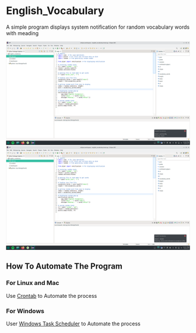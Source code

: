 # English_Vocabulary
A simple program displays system notification for random vocabulary words with meading

![Sample 1](https://raw.githubusercontent.com/mishrabroshan/English_Vocabulary/main/sample/sample1.png) 
![Sample 2](https://raw.githubusercontent.com/mishrabroshan/English_Vocabulary/main/sample/sample2.png)

## How To Automate The Program

### For Linux and Mac
Use [Crontab](https://www.tutorialspoint.com/unix_commands/crontab.htm) to Automate the process

### For Windows

User [Windows Task Scheduler](https://www.windowscentral.com/how-create-automated-task-using-task-scheduler-windows-10) to Automate the process
